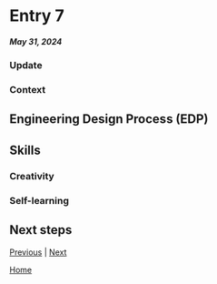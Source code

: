 # Entry 7
##### May 31, 2024

### Update

### Context

## Engineering Design Process (EDP)

## Skills

### Creativity

### Self-learning

## Next steps


[Previous](entry06.md) | [Next](entry08.md)

[Home](../README.md)
